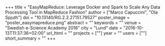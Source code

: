 +++
title = "EasyMapReduce: Leverage Docker and Spark to Scale Any Data Processing Tool in MapReduce Fashion"
author = ["Marco Capuccini", "Ola Spjuth"]
doi = "10.13140/RG.2.2.27151.79527"
poster_image = "poster_easymapreduce.png"
abstract = ""
keywords = ""
venue = "Swedish e-Science Academy 2016"
city = "Lund"
date = "2016-10-13T11:37:36+02:00"
url_html = ""
projects = [""]
year = ""
users = [""]
short_summary = ""
+++

